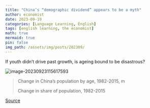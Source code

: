 ```yaml
---
title: "China’s “demographic dividend” appears to be a myth"
author: economist
date: 2023-09-19
categories: [Language Learning, English]
tags: [english learning, the economist]
math: true
mermaid: true
pin: false
img_path: /assets/img/posts/202309/
---
```


If youth didn’t drive past growth, is ageing bound to be disastrous?

![image-20230923115617593](image-20230923115617593.png)

> Change in China’s population by age, 1982-2015, m
>
> Change in share of population, 1982-2015



[Source](https://www.economist.com/graphic-detail/2023/09/19/chinas-demographic-dividend-appears-to-be-a-myth)

